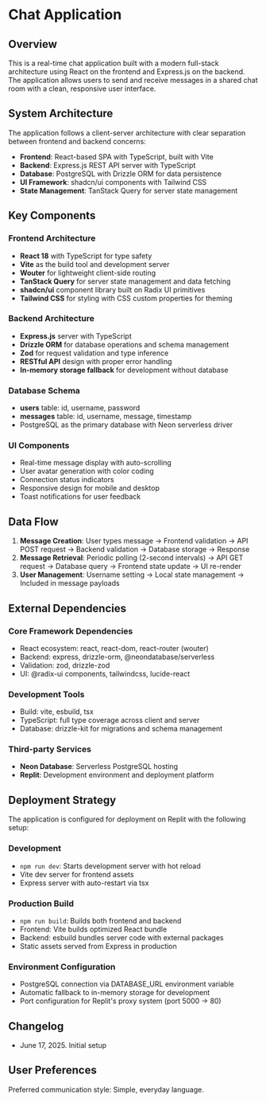 # Chat Application

## Overview

This is a real-time chat application built with a modern full-stack architecture using React on the frontend and Express.js on the backend. The application allows users to send and receive messages in a shared chat room with a clean, responsive user interface.

## System Architecture

The application follows a client-server architecture with clear separation between frontend and backend concerns:

- **Frontend**: React-based SPA with TypeScript, built with Vite
- **Backend**: Express.js REST API server with TypeScript
- **Database**: PostgreSQL with Drizzle ORM for data persistence
- **UI Framework**: shadcn/ui components with Tailwind CSS
- **State Management**: TanStack Query for server state management

## Key Components

### Frontend Architecture
- **React 18** with TypeScript for type safety
- **Vite** as the build tool and development server
- **Wouter** for lightweight client-side routing
- **TanStack Query** for server state management and data fetching
- **shadcn/ui** component library built on Radix UI primitives
- **Tailwind CSS** for styling with CSS custom properties for theming

### Backend Architecture
- **Express.js** server with TypeScript
- **Drizzle ORM** for database operations and schema management
- **Zod** for request validation and type inference
- **RESTful API** design with proper error handling
- **In-memory storage fallback** for development without database

### Database Schema
- **users** table: id, username, password
- **messages** table: id, username, message, timestamp
- PostgreSQL as the primary database with Neon serverless driver

### UI Components
- Real-time message display with auto-scrolling
- User avatar generation with color coding
- Connection status indicators
- Responsive design for mobile and desktop
- Toast notifications for user feedback

## Data Flow

1. **Message Creation**: User types message → Frontend validation → API POST request → Backend validation → Database storage → Response
2. **Message Retrieval**: Periodic polling (2-second intervals) → API GET request → Database query → Frontend state update → UI re-render
3. **User Management**: Username setting → Local state management → Included in message payloads

## External Dependencies

### Core Framework Dependencies
- React ecosystem: react, react-dom, react-router (wouter)
- Backend: express, drizzle-orm, @neondatabase/serverless
- Validation: zod, drizzle-zod
- UI: @radix-ui components, tailwindcss, lucide-react

### Development Tools
- Build: vite, esbuild, tsx
- TypeScript: full type coverage across client and server
- Database: drizzle-kit for migrations and schema management

### Third-party Services
- **Neon Database**: Serverless PostgreSQL hosting
- **Replit**: Development environment and deployment platform

## Deployment Strategy

The application is configured for deployment on Replit with the following setup:

### Development
- `npm run dev`: Starts development server with hot reload
- Vite dev server for frontend assets
- Express server with auto-restart via tsx

### Production Build
- `npm run build`: Builds both frontend and backend
- Frontend: Vite builds optimized React bundle
- Backend: esbuild bundles server code with external packages
- Static assets served from Express in production

### Environment Configuration
- PostgreSQL connection via DATABASE_URL environment variable
- Automatic fallback to in-memory storage for development
- Port configuration for Replit's proxy system (port 5000 → 80)

## Changelog
- June 17, 2025. Initial setup

## User Preferences

Preferred communication style: Simple, everyday language.